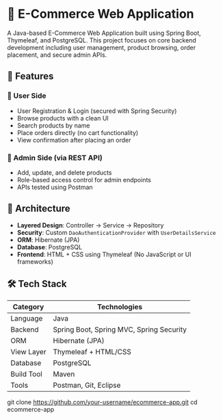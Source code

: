 # 🛒 E-Commerce Web Application

A Java-based E-Commerce Web Application built using Spring Boot, Thymeleaf, and PostgreSQL. This project focuses on core backend development including user management, product browsing, order placement, and secure admin APIs.

## 🚀 Features

### 👤 User Side
- User Registration & Login (secured with Spring Security)
- Browse products with a clean UI
- Search products by name
- Place orders directly (no cart functionality)
- View confirmation after placing an order

### 🔐 Admin Side (via REST API)
- Add, update, and delete products
- Role-based access control for admin endpoints
- APIs tested using Postman

## 🧱 Architecture

- **Layered Design**: Controller → Service → Repository
- **Security**: Custom `DaoAuthenticationProvider` with `UserDetailsService`
- **ORM**: Hibernate (JPA)
- **Database**: PostgreSQL
- **Frontend**: HTML + CSS using Thymeleaf (No JavaScript or UI frameworks)

## 🛠 Tech Stack

| Category        | Technologies                                   |
|-----------------|------------------------------------------------|
| Language        | Java                                           |
| Backend         | Spring Boot, Spring MVC, Spring Security       |
| ORM             | Hibernate (JPA)                                |
| View Layer      | Thymeleaf + HTML/CSS                           |
| Database        | PostgreSQL                                     |
| Build Tool      | Maven                                          |
| Tools           | Postman, Git, Eclipse                          |




   git clone https://github.com/your-username/ecommerce-app.git
   cd ecommerce-app
